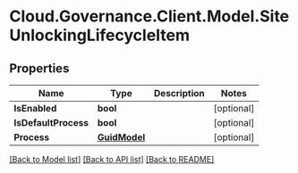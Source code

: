 # Cloud.Governance.Client.Model.SiteUnlockingLifecycleItem
## Properties

Name | Type | Description | Notes
------------ | ------------- | ------------- | -------------
**IsEnabled** | **bool** |  | [optional] 
**IsDefaultProcess** | **bool** |  | [optional] 
**Process** | [**GuidModel**](GuidModel.md) |  | [optional] 

[[Back to Model list]](../README.md#documentation-for-models) [[Back to API list]](../README.md#documentation-for-api-endpoints) [[Back to README]](../README.md)

